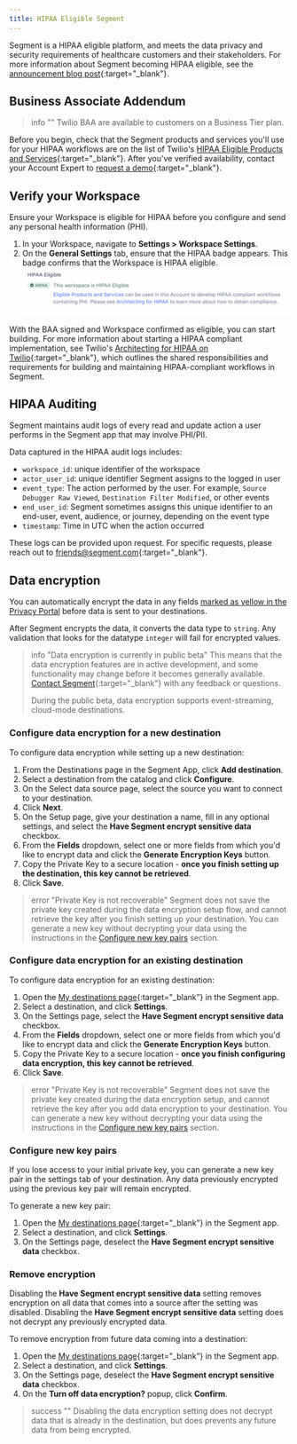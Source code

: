 ```yaml
---
title: HIPAA Eligible Segment
---
```


Segment is a HIPAA eligible platform, and meets the data privacy and security requirements of healthcare customers and their stakeholders. For more information about Segment becoming HIPAA eligible, see the [announcement blog post](http://segment.com/blog/segment-for-healthcare){:target="_blank"}.


## Business Associate Addendum

> info ""
> Twilio BAA are available to customers on a Business Tier plan.

Before you begin, check that the Segment products and services you'll use for your HIPAA workflows are on the list of Twilio's [HIPAA Eligible Products and Services](https://twil.io/HIPAA-eligible-products-and-services){:target="_blank"}. After you've verified availability, contact your Account Expert to [request a demo](https://segment.com/contact/sales/){:target="_blank"}.

## Verify your Workspace

Ensure your Workspace is eligible for HIPAA before you configure and send any personal health information (PHI).

1. In your Workspace, navigate to **Settings > Workspace Settings**.
2. On the **General Settings** tab, ensure that the HIPAA badge appears. This badge confirms that the Workspace is HIPAA eligible. ![HIPAA Eligible](images/hipaa-eligible.png)

With the BAA signed and Workspace confirmed as eligible, you can start building. For more information about starting a HIPAA compliant implementation, see Twilio's [Architecting for HIPAA on Twilio](https://twil.io/architecting-for-hipaa){:target="_blank"}, which outlines the shared responsibilities and requirements for building and maintaining HIPAA-compliant workflows in Segment.

## HIPAA Auditing
Segment maintains audit logs of every read and update action a user performs in the Segment app that may involve PHI/PII. 

Data captured in the HIPAA audit logs includes:
 - `workspace_id`: unique identifier of the workspace
 - `actor_user_id`: unique identifier Segment assigns to the logged in user
 - `event_type`: The action performed by the user. For example, `Source Debugger Raw Viewed`, `Destination Filter Modified`, or other events
 - `end_user_id`: Segment sometimes assigns this unique identifier to an end-user, event, audience, or journey, depending on the event type
 - `timestamp`: Time in UTC when the action occurred

These logs can be provided upon request. For specific requests, please reach out to [friends@segment.com](mailto:friends@segment.com){:target="_blank"}.

## Data encryption

You can automatically encrypt the data in any fields [marked as yellow in the Privacy Portal](/docs/privacy/portal) before data is sent to your destinations. 

After Segment encrypts the data, it converts the data type to `string`. Any validation that looks for the datatype `integer` will fail for encrypted values.

> info "Data encryption is currently in public beta"
> This means that the data encryption features are in active development, and some functionality may change before it becomes generally available. [Contact Segment](https://segment.com/help/contact/){:target="_blank"} with any feedback or questions.
>
> During the public beta, data encryption supports event-streaming, cloud-mode destinations.


### Configure data encryption for a new destination

To configure data encryption while setting up a new destination:
1. From the Destinations page in the Segment App, click **Add destination**.
2. Select a destination from the catalog and click **Configure**.
3. On the Select data source page, select the source you want to connect to your destination.
4. Click **Next**.
5. On the Setup page, give your destination a name, fill in any optional settings, and select the **Have Segment encrypt sensitive data** checkbox.
6. From the **Fields** dropdown, select one or more fields from which you'd like to encrypt data and click the **Generate Encryption Keys** button. 
7. Copy the Private Key to a secure location - **once you finish setting up the destination, this key cannot be retrieved**. 
8. Click **Save**.


> error "Private Key is not recoverable"
> Segment does not save the private key created during the data encryption setup flow, and cannot retrieve the key after you finish setting up your destination. You can generate a new key without decrypting your data using the instructions in the [Configure new key pairs](#configure-new-key-pairs) section.

### Configure data encryption for an existing destination
 
To configure data encryption for an existing destination:
1. Open the [My destinations page](https://app.segment.com/goto-my-workspace/destinations){:target="_blank”} in the Segment app.
2. Select a destination, and click **Settings**.
3. On the Settings page, select the **Have Segment encrypt sensitive data** checkbox.
4. From the **Fields** dropdown, select one or more fields from which you'd like to encrypt data and click the **Generate Encryption Keys** button. 
5. Copy the Private Key to a secure location - **once you finish configuring data encryption, this key cannot be retrieved**. 
6. Click **Save**.


> error "Private Key is not recoverable"
> Segment does not save the private key created during the data encryption setup, and cannot retrieve the key after you add data encryption to your destination. You can generate a new key without decrypting your data using the instructions in the [Configure new key pairs](#configure-new-key-pairs) section.


### Configure new key pairs

If you lose access to your initial private key, you can generate a new key pair in the settings tab of your destination. Any data previously encrypted using the previous key pair will remain encrypted.

To generate a new key pair:
1. Open the [My destinations page](https://app.segment.com/goto-my-workspace/destinations){:target="_blank”} in the Segment app.
2. Select a destination, and click **Settings**.
3. On the Settings page, deselect the **Have Segment encrypt sensitive data** checkbox.

<!---todo: after test env access, verify steps beyond step #3--->

### Remove encryption

Disabling the **Have Segment encrypt sensitive data** setting removes encryption on all data that comes into a source after the setting was disabled. Disabling the **Have Segment encrypt sensitive data** setting does not decrypt any previously encrypted data.

To remove encryption from future data coming into a destination:
1. Open the [My destinations page](https://app.segment.com/goto-my-workspace/destinations){:target="_blank”} in the Segment app.
2. Select a destination, and click **Settings**.
3. On the Settings page, deselect the **Have Segment encrypt sensitive data** checkbox.
4. On the **Turn off data encryption?** popup, click **Confirm**.

> success ""
> Disabling the data encryption setting does not decrypt data that is already in the destination, but does prevents any future data from being encrypted. 
